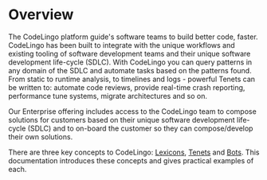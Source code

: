 # Overview
 
The CodeLingo platform guide's software teams to build better code, faster. CodeLingo has been built to integrate with the unique workflows and existing tooling of software development teams and their unique software development life-cycle (SDLC). With CodeLingo you can query patterns in any domain of the SDLC and automate tasks based on the patterns found. From static to runtime analysis, to timelines and logs - powerful Tenets can be written to: automate code reviews, provide real-time crash reporting, performance tune systems, migrate architectures and so on.
 
Our Enterprise offering includes access to the CodeLingo team to compose solutions for customers based on their unique software development life-cycle (SDLC) and to on-board the customer so they can compose/develop their own solutions.

There are three key concepts to CodeLingo: [Lexicons](/lexicons/index.html), [Tenets](tenets/index.html) and [Bots](/bots/index.html). This documentation introduces these concepts and gives practical examples of each.
